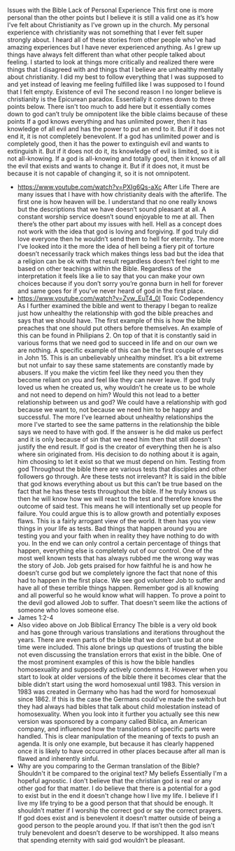 
Issues with the Bible
Lack of Personal Experience
This first one is more personal than the other points but I believe it is still a valid one as it’s how I’ve felt about Christianity as I’ve grown up in the church. My personal experience with christianity was not something that I ever felt super strongly about. I heard all of these stories from other people who’ve had amazing experiences but I have never experienced anything. As I grew up things have always felt different than what other people talked about feeling. I started to look at things more critically and realized there were things that I disagreed with and things that I believe are unhealthy mentally about christianity. I did my best to follow everything that I was supposed to and yet instead of leaving me feeling fulfilled like I was supposed to I found that I felt empty.
Existence of evil
 The second reason I no longer believe is christianity is the Epicurean paradox. Essentially it comes down to three points below. There isn't too much to add here but it essentially comes down to god can’t truly be omnipotent like the bible claims because of these points
 If a god knows everything and has unlimited power, then it has knowledge of all evil and has the power to put an end to it. But if it does not end it, it is not completely benevolent.
If a god has unlimited power and is completely good, then it has the power to extinguish evil and wants to extinguish it. But if it does not do it, its knowledge of evil is limited, so it is not all-knowing.
If a god is all-knowing and totally good, then it knows of all the evil that exists and wants to change it. But if it does not, it must be because it is not capable of changing it, so it is not omnipotent.
- https://www.youtube.com/watch?v=PXIg6Qs-aXc
After Life
There are many issues that I have with how christianity deals with the afterlife. The first one is how heaven will be. I understand that no one really knows but the descriptions that we have doesn’t sound pleasant at all. A constant worship service doesn’t sound enjoyable to me at all. Then there’s the other part about my issues with hell. Hell as a concept does not work with the idea that god is loving and forgiving. If god truly did love everyone then he wouldn’t send them to hell for eternity. The more I’ve looked into it the more the idea of hell being a fiery pit of torture doesn’t necessarily track which makes things less bad but the idea that a religion can be ok with that result regardless doesn’t feel right to me based on other teachings within the Bible. Regardless of the interpretation it feels like a lie to say that you can make your own choices because if you don’t sorry you’re gonna burn in hell for forever and same goes for if you’ve never heard of god in the first place.
- https://www.youtube.com/watch?v=Zvw_EuT4_0I
Toxic Codependency
As I further examined the bible and went to therapy I began to realize just how unhealthy the relationship with god the bible preaches and says that we should have. The first example of this is how the bible preaches that one should put others before themselves. An example of this can be found in Philipians 2. On top of that it is constantly said in various forms that we need god to succeed in life and on our own we are nothing. A specific example of this can be the first couple of verses in John 15. This is an unbelievably unhealthy mindset. It’s a bit extreme but not unfair to say these same statements are constantly made by abusers. If you make the victim feel like they need you then they become reliant on you and feel like they can never leave. If god truly loved us when he created us, why wouldn’t he create us to be whole and not need to depend on him? Would this not lead to a better relationship between us and god? We could have a relationship with god because we want to, not because we need him to be happy and successful. The more I’ve learned about unhealthy relationships the more I’ve started to see the same patterns in the relationship the bible says we need to have with god. If the answer is he did make us perfect and it is only because of sin that we need him then that still doesn’t justify the end result. If god is the creator of everything then he is also where sin originated from. His decision to do nothing about it is again, him choosing to let it exist so that we must depend on him.
Testing from god
Throughout the bible there are various tests that disciples and other followers go through. Are these tests not irrelevant? It is said in the bible that god knows everything about us but this can’t be true based on the fact that he has these tests throughout the bible. If he truly knows us then he will know how we will react to the test and therefore knows the outcome of said test. This means he will intentionally set up people for failure. You could argue this is to allow growth and potentially exposes flaws. This is a fairly arrogant view of the world. It then has you view things in your life as tests. Bad things that happen around you are testing you and your faith when in reality they have nothing to do with you. In the end we can only control a certain percentage of things that happen, everything else is completely out of our control. One of the most well known tests that has always rubbed me the wrong way was the story of Job. Job gets praised for how faithful he is and how he doesn’t curse god but we completely ignore the fact that none of this had to happen in the first place. We see god volunteer Job to suffer and have all of these terrible things happen. Remember god is all knowing and all powerful so he would know what will happen. To prove a point to the devil god allowed Job to suffer. That doesn't seem like the actions of someone who loves someone else.
- James 1:2-4
- Also video above on Job
Biblical Errancy
The bible is a very old book and has gone through various translations and iterations throughout the years. There are even parts of the bible that we don’t use but at one time were included. This alone brings up questions of trusting the bible not even discussing the translation errors that exist in the bible. One of the most prominent examples of this is how the bible handles homosexuality and supposedly actively condemns it. However when you start to look at older versions of the bible there it becomes clear that the bible didn’t start using the word homosexual until 1983. This version in 1983 was created in Germany who has had the word for homosexual since 1862. If this is the case the Germans could’ve made the switch but they had always had bibles that talk about child molestation instead of homosexuality. When you look into it further you actually see this new version was sponsored by a company called Biblica, an American company, and influenced how the translations of specific parts were handled. This is clear manipulation of the meaning of texts to push an agenda. It is only one example, but because it has clearly happened once it is likely to have occurred in other places because after all man is flawed and inherently sinful.
- Why are you comparing to the German translation of the Bible? Shouldn't it be compared to the original text?
My beliefs
 Essentially I'm a hopeful agnostic. I don't believe that the christian god is real or any other god for that matter. I do believe that there is a potential for a god to exist but in the end it doesn't change how I live my life. I believe if I live my life trying to be a good person that that should be enough. It shouldn’t matter if I worship the correct god or say the correct prayers. If god does exist and is benevolent it doesn’t matter outside of being a good person to the people around you. If that isn’t then the god isn't truly benevolent and doesn’t deserve to be worshipped. It also means that spending eternity with said god wouldn’t be pleasant.
